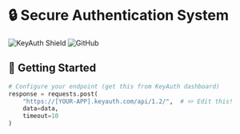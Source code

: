 # 🔒 Secure Authentication System

![KeyAuth Shield](https://img.shields.io/badge/Protected_by-KeyAuth-important?style=for-the-badge&logo=keybase)
![GitHub](https://img.shields.io/badge/Version-1.0-blue?style=for-the-badge)

## 🚀 Getting Started

```python
# Configure your endpoint (get this from KeyAuth dashboard)
response = requests.post(
    "https://[YOUR-APP].keyauth.com/api/1.2/",  # ✏️ Edit this!
    data=data,
    timeout=10
)
